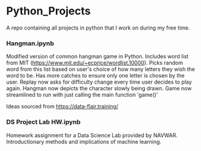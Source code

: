 # Python_Projects
A repo containing all projects in python that I work on during my free time. 

### Hangman.ipynb
Modified version of common hangman game in Python. Includes word list from MIT (https://www.mit.edu/~ecprice/wordlist.10000). Picks random word from this list based on user's choice of how many letters they wish the word to be. Has more catches to ensure only one letter is chosen by the user. Replay now asks for difficulty change every time user decides to play again. Hangman now depicts the character slowly being drawn. Game now streamlined to run with just calling the main function 'game()'


Ideas sourced from https://data-flair.training/


### DS Project Lab HW.ipynb
Homework assignment for a Data Science Lab provided by NAVWAR. Introductionary methods and implications of machine learning.
